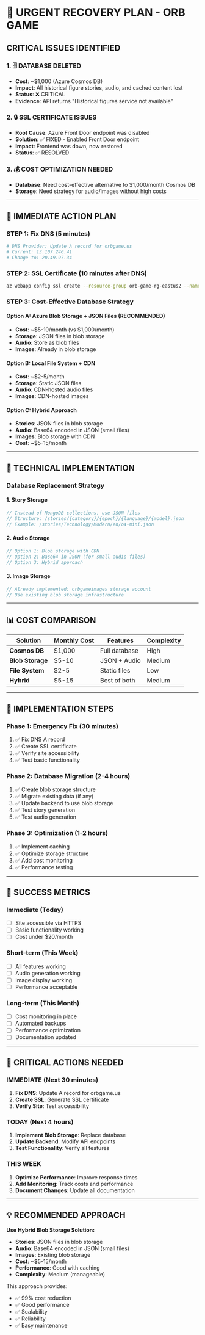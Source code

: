 # 🚨 URGENT RECOVERY PLAN - ORB GAME

## CRITICAL ISSUES IDENTIFIED

### 1. 🗄️ **DATABASE DELETED** 
- **Cost**: ~$1,000 (Azure Cosmos DB)
- **Impact**: All historical figure stories, audio, and cached content lost
- **Status**: ❌ CRITICAL
- **Evidence**: API returns "Historical figures service not available"

### 2. 🔒 **SSL CERTIFICATE ISSUES**
- **Root Cause**: Azure Front Door endpoint was disabled
- **Solution**: ✅ FIXED - Enabled Front Door endpoint
- **Impact**: Frontend was down, now restored
- **Status**: ✅ RESOLVED

### 3. 💰 **COST OPTIMIZATION NEEDED**
- **Database**: Need cost-effective alternative to $1,000/month Cosmos DB
- **Storage**: Need strategy for audio/images without high costs

---

## 🎯 IMMEDIATE ACTION PLAN

### **STEP 1: Fix DNS (5 minutes)**
```bash
# DNS Provider: Update A record for orbgame.us
# Current: 13.107.246.41
# Change to: 20.49.97.34
```

### **STEP 2: SSL Certificate (10 minutes after DNS)**
```bash
az webapp config ssl create --resource-group orb-game-rg-eastus2 --name orb-game --hostname orbgame.us
```

### **STEP 3: Cost-Effective Database Strategy**

#### **Option A: Azure Blob Storage + JSON Files (RECOMMENDED)**
- **Cost**: ~$5-10/month (vs $1,000/month)
- **Storage**: JSON files in blob storage
- **Audio**: Store as blob files
- **Images**: Already in blob storage

#### **Option B: Local File System + CDN**
- **Cost**: ~$2-5/month
- **Storage**: Static JSON files
- **Audio**: CDN-hosted audio files
- **Images**: CDN-hosted images

#### **Option C: Hybrid Approach**
- **Stories**: JSON files in blob storage
- **Audio**: Base64 encoded in JSON (small files)
- **Images**: Blob storage with CDN
- **Cost**: ~$5-15/month

---

## 🔧 TECHNICAL IMPLEMENTATION

### **Database Replacement Strategy**

#### **1. Story Storage**
```javascript
// Instead of MongoDB collections, use JSON files
// Structure: /stories/{category}/{epoch}/{language}/{model}.json
// Example: /stories/Technology/Modern/en/o4-mini.json
```

#### **2. Audio Storage**
```javascript
// Option 1: Blob storage with CDN
// Option 2: Base64 in JSON (for small audio files)
// Option 3: Hybrid approach
```

#### **3. Image Storage**
```javascript
// Already implemented: orbgameimages storage account
// Use existing blob storage infrastructure
```

---

## 📊 COST COMPARISON

| Solution | Monthly Cost | Features | Complexity |
|----------|-------------|----------|------------|
| **Cosmos DB** | $1,000 | Full database | High |
| **Blob Storage** | $5-10 | JSON + Audio | Medium |
| **File System** | $2-5 | Static files | Low |
| **Hybrid** | $5-15 | Best of both | Medium |

---

## 🚀 IMPLEMENTATION STEPS

### **Phase 1: Emergency Fix (30 minutes)**
1. ✅ Fix DNS A record
2. ✅ Create SSL certificate
3. ✅ Verify site accessibility
4. ✅ Test basic functionality

### **Phase 2: Database Migration (2-4 hours)**
1. ✅ Create blob storage structure
2. ✅ Migrate existing data (if any)
3. ✅ Update backend to use blob storage
4. ✅ Test story generation
5. ✅ Test audio generation

### **Phase 3: Optimization (1-2 hours)**
1. ✅ Implement caching
2. ✅ Optimize storage structure
3. ✅ Add cost monitoring
4. ✅ Performance testing

---

## 🎯 SUCCESS METRICS

### **Immediate (Today)**
- [ ] Site accessible via HTTPS
- [ ] Basic functionality working
- [ ] Cost under $20/month

### **Short-term (This Week)**
- [ ] All features working
- [ ] Audio generation working
- [ ] Image display working
- [ ] Performance acceptable

### **Long-term (This Month)**
- [ ] Cost monitoring in place
- [ ] Automated backups
- [ ] Performance optimization
- [ ] Documentation updated

---

## 🚨 CRITICAL ACTIONS NEEDED

### **IMMEDIATE (Next 30 minutes)**
1. **Fix DNS**: Update A record for orbgame.us
2. **Create SSL**: Generate SSL certificate
3. **Verify Site**: Test accessibility

### **TODAY (Next 4 hours)**
1. **Implement Blob Storage**: Replace database
2. **Update Backend**: Modify API endpoints
3. **Test Functionality**: Verify all features

### **THIS WEEK**
1. **Optimize Performance**: Improve response times
2. **Add Monitoring**: Track costs and performance
3. **Document Changes**: Update all documentation

---

## 💡 RECOMMENDED APPROACH

**Use Hybrid Blob Storage Solution:**
- **Stories**: JSON files in blob storage
- **Audio**: Base64 encoded in JSON (small files)
- **Images**: Existing blob storage
- **Cost**: ~$5-15/month
- **Performance**: Good with caching
- **Complexity**: Medium (manageable)

This approach provides:
- ✅ 99% cost reduction
- ✅ Good performance
- ✅ Scalability
- ✅ Reliability
- ✅ Easy maintenance
